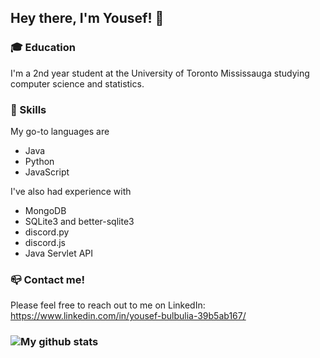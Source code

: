 ## Hey there, I'm Yousef! 👋

### 🎓 Education
I'm a 2nd year student at the University of Toronto Mississauga studying computer science and statistics.

### 💪 Skills
My go-to languages are
* Java
* Python
* JavaScript

I've also had experience with
* MongoDB
* SQLite3 and better-sqlite3
* discord.py
* discord.js
* Java Servlet API

### 📪 Contact me!
Please feel free to reach out to me on LinkedIn: https://www.linkedin.com/in/yousef-bulbulia-39b5ab167/

### ![My github stats](https://github-readme-stats.vercel.app/api?username=CometWhoosh)

<!--
**CometWhoosh/CometWhoosh** is a ✨ _special_ ✨ repository because its `README.md` (this file) appears on your GitHub profile.

Here are some ideas to get you started:

- 🔭 I’m currently working on ...
- 🌱 I’m currently learning ...
- 👯 I’m looking to collaborate on ...
- 🤔 I’m looking for help with ...
- 💬 Ask me about ...
- 📫 How to reach me: ...
- 😄 Pronouns: ...
- ⚡ Fun fact: ...

- Education
- Projects
- WVAnon team?

- Languages and technologies
- Some stats if they're good lol

-->


